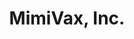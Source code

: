 ---
layout: startup_page
title: "MimiVax, Inc."
id: "mimivax.com"
permalink: "/mimivaxincmimivax.com04082025/"
website: "https://www.mimivax.com/"
funding_round: ""
funding_amount: ""
investors: "Brain Tumor Investment Fund (BTIF), Sontag Innovation Fund, LLC, MEDA Angels, LLC, Varia Ventures, private investors"
about: "MimiVax, Inc. is a clinical-stage biotechnology company developing SurVaxM, a survivin-targeted vaccine therapy for glioblastoma and other cancers. SurVaxM aims to revolutionize brain tumor treatment by stimulating the patient's immune response to control tumor growth and prevent recurrence. The therapy's potential extends to various cancers due to survivin's widespread presence."
markets: "Biotechnology, Oncology, Immunotherapy, Drug Discovery"
hq: "Buffalo, New York, United States"
founded_year: "2011"
linkedin: "https://www.linkedin.com/company/mimivax"
twitter: "https://twitter.com/MimiVax_Inc"
instagram: ""
facebook: ""
crunchbase: "https://www.crunchbase.com/organization/mimivax"
pitchbook: "https://pitchbook.com/profiles/company/122866-93"

# SEO Optimization
meta_title: "MimiVax, Inc."
meta_description: "MimiVax, Inc., MimiVax, Inc. is a clinical-stage biotechnology company developing SurVaxM, a survivin-targeted vaccine therapy for glioblastoma and other cancers. Su..."
meta_keywords: "MimiVax, Inc., Biotechnology, Oncology, Immunotherapy, Drug Discovery,  funding"
canonical_url: "https://pkprojectstartups.github.io/projectstartups.com/mimivaxincmimivax.com04082025/"
---